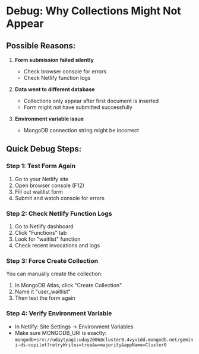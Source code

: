 # Debug: Why Collections Might Not Appear

## Possible Reasons:

1. **Form submission failed silently**
   - Check browser console for errors
   - Check Netlify function logs

2. **Data went to different database**
   - Collections only appear after first document is inserted
   - Form might not have submitted successfully

3. **Environment variable issue**
   - MongoDB connection string might be incorrect

## Quick Debug Steps:

### Step 1: Test Form Again
1. Go to your Netlify site
2. Open browser console (F12)
3. Fill out waitlist form
4. Submit and watch console for errors

### Step 2: Check Netlify Function Logs
1. Go to Netlify dashboard
2. Click "Functions" tab
3. Look for "waitlist" function
4. Check recent invocations and logs

### Step 3: Force Create Collection
You can manually create the collection:
1. In MongoDB Atlas, click "Create Collection"
2. Name it "user_waitlist"
3. Then test the form again

### Step 4: Verify Environment Variable
- In Netlify: Site Settings → Environment Variables
- Make sure MONGODB_URI is exactly:
  `mongodb+srv://udaytyagi:uday2006@cluster0.4vyv1dd.mongodb.net/gemini-ds-copilot?retryWrites=true&w=majority&appName=Cluster0`